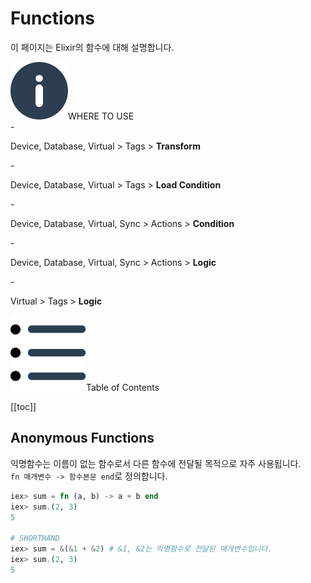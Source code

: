 # Functions
이 페이지는 Elixir의 함수에 대해 설명합니다.
<div class="info">
  <div class="info-title"><img src="../../img/icon/info.svg">WHERE TO USE</div>
  - <p>Device, Database, Virtual > Tags > <b>Transform</b></p>
  - <p>Device, Database, Virtual > Tags > <b>Load Condition</b></p>
  - <p>Device, Database, Virtual, Sync > Actions > <b>Condition</b></p>
  - <p>Device, Database, Virtual, Sync > Actions > <b>Logic</b></p>
  - <p>Virtual > Tags > <b>Logic</b></p>
</div>


<div class="toc-title"><img src="../../img/icon/list.svg">Table of Contents</div>

[[toc]]

## Anonymous Functions
익명함수는 이름이 없는 함수로서 다른 함수에 전달될 목적으로 자주 사용됩니다.  
`fn 매개변수 -> 함수본문 end`로 정의합니다.
``` elixir
iex> sum = fn (a, b) -> a + b end
iex> sum.(2, 3)
5

# SHORTHAND
iex> sum = &(&1 + &2) # &1, &2는 익명함수로 전달된 매개변수입니다.
iex> sum.(2, 3)
5
```